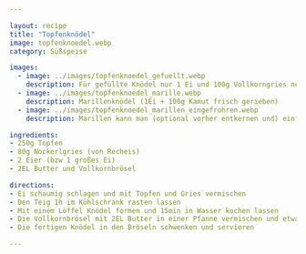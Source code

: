 ```yaml
---

layout: recipe
title: "Topfenknödel"
image: topfenknoedel.webp
category: Süßspeise

images:
  - image: ../images/topfenknoedel_gefuellt.webp
    description: Für gefüllte Knödel nur 1 Ei und 100g Vollkorngries nehmen damit der Teig fester ist
  - image: ../images/topfenknoedel_marille.webp
    description: Marillenknödel (1Ei + 100g Kamut frisch gerieben)
  - image: ../images/topfenknoedel_marillen_eingefrohren.webp
    description: Marillen kann man (optional vorher entkernen und) einfrieren. Die Menge reicht für 1x Knödel (letztes Mal sogar 1 Marille zuviel)

ingredients:
- 250g Topfen
- 80g Nockerlgries (von Recheis)
- 2 Eier (bzw 1 großes Ei)
- 2EL Butter und Vollkornbrösel

directions:
- Ei schaumig schlagen und mit Topfen und Gries vermischen
- Den Teig 1h im Kühlschrank rasten lassen
- Mit einem Löffel Knödel formen und 15min in Wasser kochen lassen
- Die Vollkornbrösel mit 2EL Butter in einer Pfanne vermischen und etwas anrösten
- Die fertigen Knödel in den Bröseln schwenken und servieren

---
```

